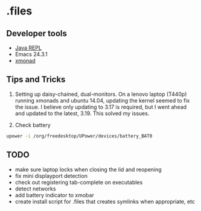 # .files

## Developer tools

- [Java REPL](http://www.javarepl.com/console.html)
- Emacs 24.3.1
- [xmonad](http://xmonad.org/documentation.html)

## Tips and Tricks

1) Setting up daisy-chained, dual-monitors.
On a lenovo laptop (T440p) running xmonads and ubuntu 14.04, updating
the kernel seemed to fix the issue.  I believe only updating to 3.17
is required, but I went ahead and updated to the latest, 3.19.  This solved my issues.

2) Check battery

``` sh
upower -i /org/freedesktop/UPower/devices/battery_BAT0
```

## TODO
- make sure laptop locks when closing the lid and reopening
- fix mini displayport detection
- check out registering tab-complete on executables
- detect networks
- add battery indicator to xmobar
- create install script for .files that creates symlinks when
  appropriate, etc
